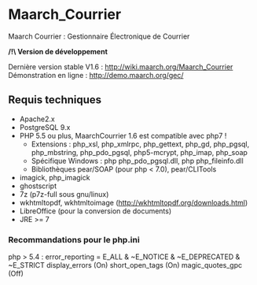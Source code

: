 # Maarch_Courrier
Maarch Courrier : Gestionnaire Électronique de Courrier

**/!\ Version de développement**

Dernière version stable V1.6 : http://wiki.maarch.org/Maarch_Courrier
Démonstration en ligne : http://demo.maarch.org/gec/

## Requis techniques

* Apache2.x
* PostgreSQL 9.x
* PHP 5.5 ou plus, MaarchCourrier 1.6 est compatible avec php7 !
   * Extensions : php_xsl, php_xmlrpc, php_gettext, php_gd, php_pgsql, php_mbstring, php_pdo_pgsql, php5-mcrypt, php_imap, php_soap
   * Spécifique Windows : php php_pdo_pgsql.dll, php php_fileinfo.dll
   * Bibliothèques pear/SOAP (pour php < 7.0), pear/CLITools
* imagick, php_imagick
* ghostscript
* 7z (p7z-full sous gnu/linux)
* wkhtmltopdf, wkhtmltoimage (http://wkhtmltopdf.org/downloads.html)
* LibreOffice (pour la conversion de documents)
* JRE >= 7

###  Recommandations pour le php.ini

php > 5.4 : error_reporting = E_ALL & ~E_NOTICE & ~E_DEPRECATED & ~E_STRICT
display_errors (On)
short_open_tags (On)
magic_quotes_gpc (Off)
